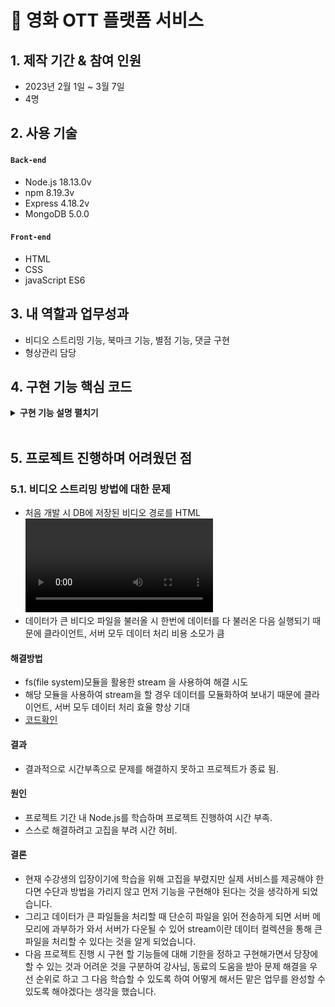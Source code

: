 # :pushpin: 영화 OTT 플랫폼 서비스



## 1. 제작 기간 & 참여 인원
- 2023년 2월 1일 ~ 3월 7일
- 4명



## 2. 사용 기술
#### `Back-end`
  - Node.js 18.13.0v
  - npm 8.19.3v
  - Express 4.18.2v
  - MongoDB 5.0.0
#### `Front-end`
  - HTML
  - CSS
- javaScript ES6


## 3. 내 역할과 업무성과
- 비디오 스트리밍 기능, 북마크 기능, 별점 기능, 댓글 구현 
- 형상관리 담당

## 4. 구현 기능 핵심 코드 

<details>
<summary><b>구현 기능 설명 펼치기</b></summary>
<div markdown="1">

### 4.1. 전체 흐름

![mvc](https://github.com/WonJae0914/secondProject/blob/main/portflio/img/MVC%EC%A0%84%EC%B2%B4%ED%9D%90%EB%A6%84.png)

### 4.2. 비디오 스트리밍 기능(미완성)

<details>
<summary> <b>Router</b> </summary>

```javascript
//get
browseRouter.get("/video", videos);
```

</details>

<details>
<summary> <b>Controller&Model</b> </summary>

```javascript
// 동영상 파일 경로 생성 함수
const getVideoPath = (id) => {
    return `videos/${id}.mp4`;
  };
  
  // 동영상 스트리밍을 처리하는 핸들러 함수
  const videos = async function (req, res) {
    try {
      const id = parseInt(req.params.id);
      const { range } = req.headers;
  
      // id가 숫자가 아닐 경우 400 오류 반환
      if (isNaN(id)) {
        return res.status(400).send("Invalid ID");
      }
  
      // 동영상 파일 경로 생성
      const videoPath = getVideoPath(id);
      const stat = fs.statSync(videoPath);
      const fileSize = stat.size;
      const CHUNK_SIZE = 10 ** 6; // 1MB
  
      // range 헤더에서 시작 지점(start) 추출
      const start = Number(range.replace(/\D/g, ""));
  
      // range 헤더에서 끝 지점(end) 추출하거나 파일 크기 - 1 지점으로 설정
      const end = Math.min(start + CHUNK_SIZE, fileSize - 1);
  
      // 요청한 범위가 파일 크기를 넘어설 경우 416 오류 반환
      if (start >= fileSize || end >= fileSize) {
        return res.status(416).send("Requested Range Not Satisfiable");
      }
  
      // 응답 헤더 설정
      const contentLength = end - start + 1;
      const headers = {
        "Content-Range": `bytes ${start}-${end}/${fileSize}`,
        "Accept-Ranges": "bytes",
        "Content-Length": contentLength,
        "Content-Type": "video/mp4",
      };
      res.writeHead(206, headers);
  
      // 동영상 파일 읽기 스트림 생성
      const videoStream = fs.createReadStream(videoPath, { start, end });
  
      // 파일 읽기 스트림에서 에러 발생 시 500 오류 반환
      videoStream.on("error", (err) => {
        console.error(err);
        res.status(500).send("Internal Server Error");
      });
  
      // 파일 읽기 스트림과 응답 스트림을 연결하여 동영상 스트리밍 반환
      videoStream.pipe(res);
    } catch (err) {
      // 예기치 않은 에러 발생 시 500 오류 반환
      console.error(err);
      res.status(500).send("Internal Server Error");
    }
  };
```
</details>


### 4.3. 북마크 기능
<details>
<summary><b>Router</b></summary>

```javascript
//get
browseRouter.get("/bookmark/:id",isLoggedIn ,video); // 북마크 
//post
browseRouter.post("/bookmark", isLoggedIn ,addbookmark, delBookmark); // 북마크 

```
</details>

<details>
<summary><b>Controller&Model</b></summary>

```javascript
// 북마크 생성 함수 
const addbookmark = async (req, res, next) =>{
  // 요청 받은 컨텐츠 타이틀 데이터
  const {title} = req.query;
  // 접속한 유저 정보 가져오기
  const arrayBookmark = await User.findOne({id : req.user.id });
  // 접속한 유저에 요청 받은 컨텐츠 타이틀 저장
  try{
    if(arrayBookmark.bookmark.includes(title)==false){ // 유저 DB에 요청받은 타이틀 DB가 있는지 확인
        await User.findOneAndUpdate(
          { id : req.user.id },
          { $addToSet : {bookmark: title} },
          { returnOriginal: false }
        );
        res.status(200).json({ message: "북마크가 추가되었습니다." });
        return res.end();
      } else {
        next();
      };
    }catch{
        return res.status(500).json({ error: "북마크 추가 에러" });
      };
       
  };
  
// 북마크 제거 함수
const delBookmark = async (req, res) =>{
  // 요청 받은 컨텐츠 타이틀 데이터
  const {title} = req.query;
  // 접속한 유저 정보 가져오기
  const arrayBookmark = await User.findOne({id : req.user.id });
  // 접속한 유저에 요청 받은 컨텐츠 타이틀 삭제
    try{
      await User.findOneAndUpdate(
        { id : req.user.id },
        { $pull : {bookmark: title} },
        { returnOriginal: false }
      );
       res.status(200).json({ message: "북마크가 삭제되었습니다." });
    }
    catch{
       res.status(500).json({ error: "북마크 삭제 에러" });
    };
  };
```

</details>

<details>
<summary><b>javaScript</b></summary>

```javascript
// 북마크 참조 요소
const bookmark = document.querySelector(".rating-bookmark");
const title = document.querySelector("#movie").dataset.title;
const icon = document.querySelector(".fa-bookmark");
const bookmarkData = document.querySelector("#data1").dataset.bookmark;

// 북마크 비동기 함수 
function bookmarkHandler(){
    $.ajax({
      method : "post",
      url : "/bookmark?title="+title,
      data : { title : title },
      dataType : "json",
      success : function(res){
        if(res!==null){
          icon.classList.toggle("fa-solid");
        };
      },
    });
  };
// 북마크 클릭 이벤트 
bookmark.addEventListener("click", bookmarkHandler);
```

</details>



### 4.4. 별점 기능

<details>
<summary><b>Router</b></summary>

```javascript
browseRouter.post("/score", isLoggedIn, starScore); // 별점 
```

</details>

<details>
<summary><b>Controller&Model</b></summary>

```javascript
// 별점 생성
const addScore = async function(req,res){
    try {
    const id = req.user.id;
    const { userScore } = req.body;
    const { userTitle } = req.body;   
    await db.collection("contentScore").insertOne(
        { userId : req.user.id,
            title : userTitle,
            score : parseInt(userScore) })
    return res.json({msg : "success"})
    } catch (error) {
        res.status(400).json({message : "false"})
    }
}

 // 해당 컨텐츠의 컨텐츠스코어 DB정보 가져오기
  const result2 = await db.collection("contentScore").find({
    userId : userId
  }).toArray();

  const result3 = await db.collection("contentScore").find({
    title : result.제목
  }).toArray();

  // 해당 컨텐츠에 유저가 평가한 점수 가져오기
  function userScore(){
    for(const us of result2){
      if(us.title==result.제목){
        return us.score
      }
    }
   }

  // 유저의 컨텐츠점수 카운트
  const contentCnt = await db.collection("contentScore")
                  .countDocuments({title: result.제목, score: {"$exists": true}})
  
  // 별점 평균 내기
  const scoreAvg = function() {
    let sumScore = 0;
    let notNum = 0;
    let avg = 0;
    for(let i=0; i<contentCnt; i++){
      sumScore += result3[i].score;
    }
    avg = Math.ceil(sumScore/contentCnt);
    return isNaN(avg) ? notNum : avg
  }

```
</details>

<details>
<summary><b>javasScript</b></summary>

```javascript
const stars = document.querySelectorAll(".star");
const subStarbtn = document.querySelector(".subStar");
const userTitle = document.querySelector("#movie").dataset.title;
let rating=-1;

document.addEventListener('DOMContentLoaded', function(){
  const userScore = document.querySelector("#userScore").dataset.userscore;
   
    stars.forEach(function (star) { // star = class명 star인 모든 span
      // 클릭한 별 이하의 모든 별에 대해
     if (star.getAttribute("data-rating") <= userScore) {
       // 선택된 별 스타일을 적용
       star.classList.add("selected");
     } else {
       // 선택되지 않은 별 스타일을 제거
       star.classList.remove("selected");
     }
   });
});

if(subStarbtn){
// 각 별 요소에 클릭이벤트 부여
stars.forEach(function (star) {
  star.addEventListener("click", setRating);
});
  function setRating(e) {
    // 클릭한 별의 요소를 가져옴
    const clickedStar = e.target;
    //클릭한 별 요소의 등급을 가져옴. 해당 요소의 지정한 값을 가져옴
    rating = clickedStar.getAttribute("data-rating");
    // 모든 별 요소에 대해 반복
    stars.forEach(function (star) { // star = class명 star인 모든 span
       // 클릭한 별 이하의 모든 별에 대해
      if (star.getAttribute("data-rating") <= rating) {
        // 선택된 별 스타일을 적용
        star.classList.add("selected");
      } else {
        // 선택되지 않은 별 스타일을 제거
        star.classList.remove("selected");
      }
    });
  }
  subStarbtn.addEventListener("click", function(){
    alert("평가하시겠습니까?")
    $.ajax({
      method : "post",
      url : "/score?score=" + rating,
      data : { userScore : rating,
               userTitle : userTitle },
      success : function(){
        subStarbtn.style.display="none"
        stars.addEventListener("click",(e)=>{
          e.preventDefault();
        })
      } 
    })
  })
}
```

</details>

### 4.5. 댓글 기능

<details>
<summary><b>Router</b></summary>

```javascript
//post
browseRouter.post("/watch/:id", isLoggedIn, review);
```

</details>

<details>
<summary><b>Controller&Model</b></summary>

```javascript
// 리뷰 DB에 저장하기
const review = async(req,res) => {
    const id = parseInt(req.params.id);
    const { review } = req.body;
    console.log(id)
    console.log(review)
    try {
        await db.collection('post').updateOne(
            {_id : id}, 
            { $addToSet : {review : review}})
        return res.redirect(`/watch/${id}`)
    } catch (error) {
        console.error(error);
    }
}

  // 리뷰 생성
  const review = result.review ? result.review : "";

  res.render("watch", { 
    posts : result,
    title : userInfo.bookmark,
    score : userScore(),
    avg : scoreAvg(),
    cnt : cnt,
    review : review
  })

  // 리뷰 개수 조회
  const cnt = result.review ? result.review.length : 0;

```
</details>
</div>
</details>

</br>

## 5. 프로젝트 진행하며 어려웠던 점 

### 5.1. **비디오 스트리밍 방법에 대한 문제**
- 처음 개발 시 DB에 저장된 비디오 경로를 HTML <video> 태그안에 직접 호출하여 비디오가 재생될 수 있도록 처리 
- 데이터가 큰 비디오 파일을 불러올 시 한번에 데이터를 다 불러온 다음 실행되기 때문에 클라이언트, 서버 모두 데이터 처리 비용 소모가 큼

#### 해결방법
- fs(file system)모듈을 활용한 stream 을 사용하여 해결 시도 
- 해당 모듈을 사용하여 stream을 할 경우 데이터를 모듈화하여 보내기 때문에 클라이언트, 서버 모두 데이터 처리 효율 향상 기대
- [코드확인](#4-구현-기능-핵심-코드)

#### 결과 
- 결과적으로 시간부족으로 문제를 해결하지 못하고 프로젝트가 종료 됨. 

#### 원인 
- 프로젝트 기간 내 Node.js를 학습하며 프로젝트 진행하여 시간 부족. 
- 스스로 해결하려고 고집을 부려 시간 허비.

#### 결론
- 현재 수강생의 입장이기에 학습을 위해 고집을 부렸지만 실제 서비스를 제공해야 한다면 수단과 방법을 가리지 않고 먼저 기능을 구현해야 된다는 것을 생각하게 되었습니다.
- 그리고 데이터가 큰 파일들을 처리할 때 단순히 파일을 읽어 전송하게 되면 서버 메모리에 과부하가 와서 서버가 다운될 수 있어 stream이란 데이터 컬렉션을 통해 큰 파일을 처리할 수 있다는 것을 알게 되었습니다. 
- 다음 프로젝트 진행 시 구현 할 기능들에 대해 기한을 정하고 구현해가면서 당장에 할 수 있는 것과 어려운 것을 구분하여 강사님, 동료의 도움을 받아 문제 해결을 우선 순위로 하고 그 다음 학습할 수 있도록 하여 어떻게 해서든 맡은 업무를 완성할 수 있도록 해야겠다는 생각을 했습니다.

</div>
</details>

</br>


